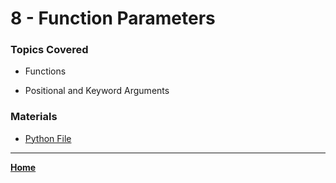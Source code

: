 # 8 - Function Parameters

### Topics Covered

* Functions

* Positional and Keyword Arguments



### Materials

* [Python File](./008.py)

---

**[Home](../README.md)**